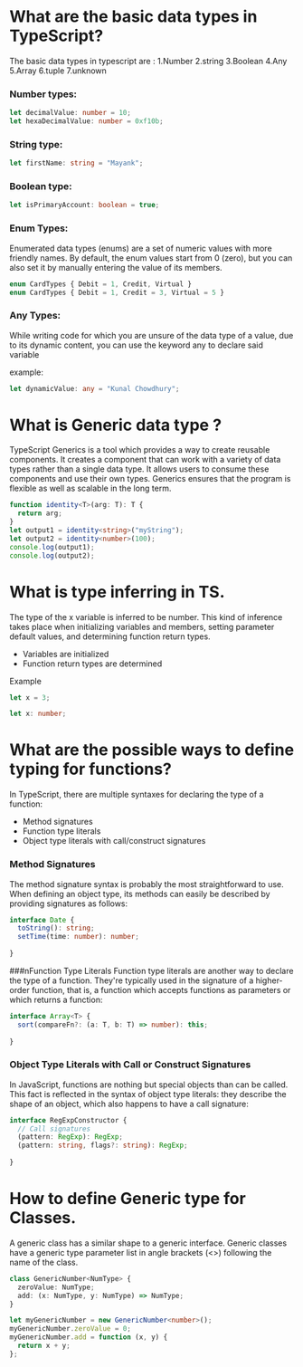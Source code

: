 


# What are the basic data types in TypeScript?
The basic data types in typescript are : 1.Number 2.string 3.Boolean 4.Any 5.Array 6.tuple 7.unknown

### Number types:
```typescript
let decimalValue: number = 10;
let hexaDecimalValue: number = 0xf10b;
```
### String type:
```typescript
let firstName: string = "Mayank";
```

### Boolean type:
```typescript
let isPrimaryAccount: boolean = true;
```

### Enum Types:
Enumerated data types (enums) are a set of numeric values with more friendly names. By default, the enum values start from 0 (zero), but you can also set it by manually entering the value of its members.

```typescript
enum CardTypes { Debit = 1, Credit, Virtual }
enum CardTypes { Debit = 1, Credit = 3, Virtual = 5 }

```
### Any Types:
While writing code for which you are unsure of the data type of a value, due to its dynamic content, you can use the keyword any to declare said variable

example:
```typescript
let dynamicValue: any = "Kunal Chowdhury";
```




# What is Generic data type ?
TypeScript Generics is a tool which provides a way to create reusable components. It creates a component that can work with a variety of data types rather than a single data type. It allows users to consume these components and use their own types. Generics ensures that the program is flexible as well as scalable in the long term.

```typescript
function identity<T>(arg: T): T {
  return arg;
}
let output1 = identity<string>("myString");
let output2 = identity<number>(100);
console.log(output1);
console.log(output2);
```


# What is type inferring in TS.
The type of the x variable is inferred to be number. This kind of inference takes place when initializing variables and members, setting parameter default values, and determining function return types.<br>
 - Variables are initialized   
- Function return types are determined

Example
```typescript
let x = 3;

let x: number;
```

# What are the possible ways to define typing for functions?
In TypeScript, there are multiple syntaxes for declaring the type of a function:
- Method signatures
- Function type literals
- Object type literals with call/construct signatures

### Method Signatures
The method signature syntax is probably the most straightforward to use. When defining an object type, its methods can easily be described by providing signatures as follows:
```typescript
interface Date {
  toString(): string;
  setTime(time: number): number;
  
}
```
###nFunction Type Literals
Function type literals are another way to declare the type of a function. They're typically used in the signature of a higher-order function, that is, a function which accepts functions as parameters or which returns a function:
```typescript
interface Array<T> {
  sort(compareFn?: (a: T, b: T) => number): this;
  
}
```
### Object Type Literals with Call or Construct Signatures
In JavaScript, functions are nothing but special objects than can be called. This fact is reflected in the syntax of object type literals: they describe the shape of an object, which also happens to have a call signature:

```typescript
interface RegExpConstructor {
  // Call signatures
  (pattern: RegExp): RegExp;
  (pattern: string, flags?: string): RegExp;
  
}
```

# How to define Generic type for Classes.

A generic class has a similar shape to a generic interface. Generic classes have a generic type parameter list in angle brackets (<>) following the name of the class.

```typescript
class GenericNumber<NumType> {
  zeroValue: NumType;
  add: (x: NumType, y: NumType) => NumType;
}

let myGenericNumber = new GenericNumber<number>();
myGenericNumber.zeroValue = 0;
myGenericNumber.add = function (x, y) {
  return x + y;
};
```










